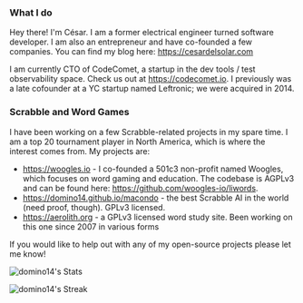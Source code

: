 <!--
**domino14/domino14** is a ✨ _special_ ✨ repository because its `README.md` (this file) appears on your GitHub profile.

Here are some ideas to get you started:

- 🔭 I’m currently working on ...
- 🌱 I’m currently learning ...
- 👯 I’m looking to collaborate on ...
- 🤔 I’m looking for help with ...
- 💬 Ask me about ...
- 📫 How to reach me: ...
- 😄 Pronouns: ...
- ⚡ Fun fact: ...
-->

### What I do

Hey there! I'm César. I am a former electrical engineer turned software developer. I am also an entrepreneur and have co-founded a few companies. You can find my blog here: https://cesardelsolar.com

I am currently CTO of CodeComet, a startup in the dev tools / test observability space. Check us out at https://codecomet.io. I previously was a late cofounder at a YC startup named Leftronic; we were acquired in 2014.

### Scrabble and Word Games

I have been working on a few Scrabble-related projects in my spare time. I am a top 20 tournament player in North America, which is where the interest comes from. My projects are:

- https://woogles.io - I co-founded a 501c3 non-profit named Woogles, which focuses on word gaming and education. The codebase is AGPLv3 and can be found here: https://github.com/woogles-io/liwords.
- https://domino14.github.io/macondo - the best Scrabble AI in the world (need proof, though). GPLv3 licensed.
- https://aerolith.org - a GPLv3 licensed word study site. Been working on this one since 2007 in various forms

If you would like to help out with any of my open-source projects please let me know!

![domino14's Stats](https://github-readme-stats.vercel.app/api?username=domino14&theme=vue-dark&show_icons=true&hide_border=true&count_private=true)

![domino14's Streak](https://github-readme-streak-stats.herokuapp.com/?user=domino14&theme=vue-dark&hide_border=true)
